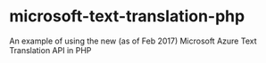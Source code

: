 # microsoft-text-translation-php
An example of using the new (as of Feb 2017) Microsoft Azure Text Translation API in PHP
